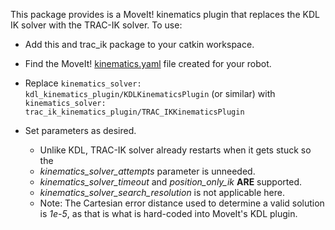 This package provides is a MoveIt! kinematics plugin that replaces the KDL IK
solver with the TRAC-IK solver.  To use:

- Add this and trac_ik package to your catkin workspace.
- Find the MoveIt! [kinematics.yaml](http://docs.ros.org/indigo/api/pr2_moveit_tutorials/html/kinematics/src/doc/kinematics_configuration.html) file created for your robot.
- Replace
```kinematics_solver: kdl_kinematics_plugin/KDLKinematicsPlugin```
(or similar) with
```kinematics_solver: trac_ik_kinematics_plugin/TRAC_IKKinematicsPlugin```

- Set parameters as desired. 
   
   - Unlike KDL, TRAC-IK solver already restarts when it gets stuck so the
   - _kinematics\_solver\_attempts_ parameter is unneeded.
   - _kinematics\_solver\_timeout_ and _position\_only\_ik_ **ARE** supported.  
   - _kinematics\_solver\_search\_resolution_ is not applicable here.  
   - Note: The Cartesian error distance used to determine a valid solution is _1e-5_, as that is what is hard-coded into MoveIt's KDL plugin.

